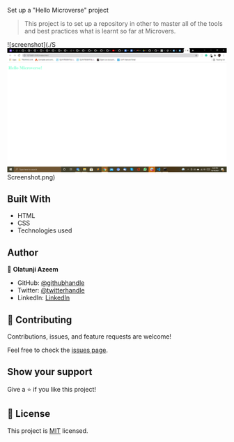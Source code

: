 Set up a "Hello Microverse" project

> This project is to set up a repository in other to master all of the tools and best practices what is learnt so far at Microvers.

![screenshot](./S![Screenshot ](/image/Screenshot.PNG)Screenshot.png)



## Built With

- HTML
- CSS
- Technologies used



## Author

👤 **Olatunji Azeem**

- GitHub: [@githubhandle](https://github.com/zemola)
- Twitter: [@twitterhandle](https://twitter.com/zemolat)
- LinkedIn: [LinkedIn](https://www.linkedin.com/in/olatunjiazeem/)

## 🤝 Contributing

Contributions, issues, and feature requests are welcome!

Feel free to check the [issues page](../../issues/).

## Show your support

Give a ⭐ if you like this project!

## 📝 License

This project is [MIT](./MIT.md) licensed.


